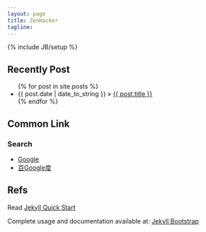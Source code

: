 ```yaml
---
layout: page
title: ZenHacker
tagline: 
---
```

{% include JB/setup %}



## Recently Post
<ul class="posts">
  {% for post in site.posts %}
    <li><span>{{ post.date | date_to_string }}</span> &raquo; <a href="{{ BASE_PATH }}{{ post.url }}">{{ post.title }}</a></li>
  {% endfor %}
</ul>
    
## Common Link
### Search
* [Google](http://www.google.com)
* [百Google度](http://www.baigoogledu.com)

## Refs

Read [Jekyll Quick Start](http://jekyllbootstrap.com/usage/jekyll-quick-start.html)

Complete usage and documentation available at: [Jekyll Bootstrap](http://jekyllbootstrap.com)




